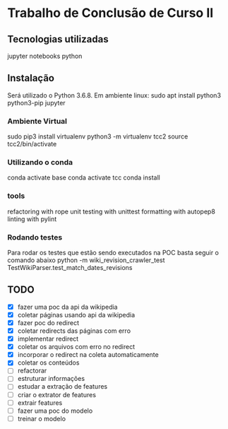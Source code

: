 # Trabalho de Conclusão de Curso II

## Tecnologias utilizadas
jupyter notebooks
python

## Instalação

Será utilizado o Python 3.6.8. Em ambiente linux:
sudo apt install python3 python3-pip jupyter

### Ambiente Virtual
sudo pip3 install virtualenv
python3 -m virtualenv tcc2
source tcc2/bin/activate

### Utilizando o conda
conda activate base
conda activate tcc
conda install <name>

### tools
refactoring with rope
unit testing with unittest
formatting with autopep8
linting with pylint

### Rodando testes
Para rodar os testes que estão sendo executados na POC basta seguir o comando abaixo
python -m wiki_revision_crawler_test TestWikiParser.test_match_dates_revisions

## TODO
- [x] fazer uma poc da api da wikipedia
- [x] coletar páginas usando api da wikipedia
- [x] fazer poc do redirect
- [x] coletar redirects das páginas com erro
- [x] implementar redirect
- [x] coletar os arquivos com erro no redirect
- [x] incorporar o redirect na coleta automaticamente
- [x] coletar os conteúdos
- [ ] refactorar
- [ ] estruturar informações
- [ ] estudar a extração de features
- [ ] criar o extrator de features 
- [ ] extrair features
- [ ] fazer uma poc do modelo
- [ ] treinar o modelo